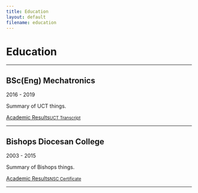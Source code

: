 ```yaml
---
title: Education
layout: default
filename: education
--- 
```

<h1>Education</h1>

<hr>
<h2>BSc(Eng) Mechatronics</h2>
<p class="subtitle">2016 - 2019</p>
<p>
  Summary of UCT things.
</p>
<div class="linkbox">
  <a href="resources/UCT_Transcript_StefanDominicus.pdf" target="_blank">Academic Results<small>UCT Transcript</small></a>
</div>
<hr>

<h2>Bishops Diocesan College</h2>
<p class="subtitle">2003 - 2015</p>
<p>
  Summary of Bishops things.
</p>
<div class="linkbox">
  <a href="resources/MatricCertificate_StefanDominicus.pdf" target="_blank">Academic Results<small>NSC Certificate</small></a>
</div>
<hr>
